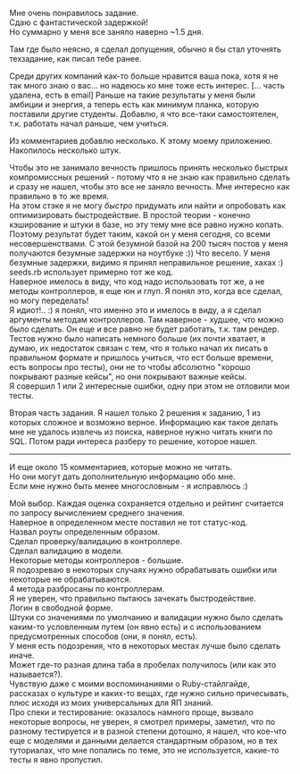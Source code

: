 Мне очень понравилось задание.  
Сдаю с фантастической задержкой!  
Но суммарно у меня все заняло наверно ~1.5 дня.  
  
Там где было неясно, я сделал допущения, обычно я бы стал уточнять техзадание, как писал тебе ранее.  
  
Среди других компаний как-то больше нравится ваша пока, хотя я не так много знаю о вас... но надеюсь ко мне тоже есть интерес.
\[... часть удалена, есть в email\] Раньше на такие результаты у меня были амбиции и энергия, а теперь есть как минимум планка, которую поставили другие студенты. Добавлю, я что все-таки самостоятелен, т.к. работать начал раньше, чем учиться.  
  
Из комментариев добавлю несколько. К этому моему приложению. Накопилось несколько штук.  
  
Чтобы это не занимало вечность пришлось принять несколько быстрых компромиссных решений - потому что я не знаю как правильно сделать и сразу не нашел, чтобы это все не заняло вечность. Мне интересно как правильно в то же время.  
На этом стэке я не могу *быстро* придумать или найти и опробовать как оптимизировать быстродействие. В простой теории - конечно кэширование и штуки в базе, но эту тему мне все равно нужно копать. Поэтому результат будет таким, какой он у меня сегодня, со всеми несовершенствами. С этой безумной базой на 200 тысяч постов у меня получаются безумные задержки на ноутбуке :)) Что весело. У меня безумные задержки, видимо я принял неправильное решение, хахах :)  
seeds.rb использует примерно тот же код.  
Наверное имелось в виду, что код надо использовать тот же, а не методы контроллеров, я еще юн и глуп. Я понял это, когда все сделал, но могу переделать!  
Я идиот!.. :) я понял, что именно это и имелось в виду, а я сделал аргументы методам контроллеров. Там наверное - худшее, что можно было сделать. Он еще и все равно не будет работать, т.к. там рендер.  
Тестов нужно было написать немного больше (их почти хватает, я думаю, их недостаток связан с тем, что я только начал их писать в правильном формате и пришлось учиться, что ест больше времени, есть вопросы про тесты), они не то чтобы абсолютно "хорошо покрывают разные кейсы", но они покрывают важные кейсы.  
Я совершил 1 или 2 интересные ошибки, одну при этом не отловили мои тесты.  
  
Вторая часть задания. Я нашел только 2 решения к заданию, 1 из которых сложное и возможно верное. Информацию как такое делать мне не удалось извлечь из поиска, наверное нужно читать книги по SQL. Потом ради интереса разберу то решение, которое нашел.  
  
---  
  
И еще около 15 комментариев, которые можно не читать.  
Но они могут дать дополнительную информацию обо мне.  
Если мне нужно быть менее многословным - я исправлюсь :)  
  
Мой выбор. Каждая оценка сохраняется отдельно и рейтинг считается по запросу вычислением среднего значения.  
Наверное в определенном месте поставил не тот статус-код.  
Назвал роуты определенным образом.  
Сделал проверку/валидацию в контроллере.  
Сделал валидацию в модели.  
Некоторые методы контроллеров - большие.  
Я подозреваю в некоторых случаях нужно обрабатывать ошибки или некоторые не обрабатываются.  
4 метода разбросаны по контроллерам.  
Я не уверен, что правильно пытаюсь зачекать быстродействие.  
Логин в свободной форме.  
Штуки со значениями по умолчанию и валидации нужно было сделать каким-то условленным путем (он явно есть) и с использованием предусмотренных способов (они, я понял, есть).  
У меня есть подозрения, что в некоторых местах лучше было сделать иначе.  
Может где-то разная длина таба в пробелах получилось (или как это называется?).  
Чувствую даже с моими воспоминаниями о Ruby-стайлгайде, рассказах о культуре и каких-то вещах, где нужно сильно причесывать, плюс исходя из моих универсальных для ЯП знаний.  
Про спеки и тестирование: оказалось намного проще, вызвало некоторые вопросы, не уверен, я смотрел примеры, заметил, что по разному тестируется и в разной степени дотошно, я нашел, что кое-что еще с моделями и данными делается стандартным образом, но в тех туториалах, что мне попались по теме, это не используется, какие-то тесты я явно пропустил.  
